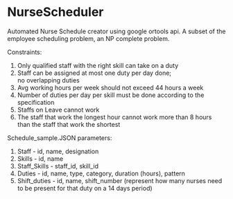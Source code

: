 # NurseScheduler
Automated Nurse Schedule creator using google ortools api. A subset of the employee scheduling problem, an NP complete problem.

Constraints:
1. Only qualified staff with the right skill can take on a duty
2. Staff can be assigned at most one duty per day done; no overlapping duties
3. Avg working hours per week should not exceed 44 hours a week
4. Number of duties per day per skill must be done according to the specification
5. Staffs on Leave cannot work
6. The staff that work the longest hour cannot work more than 8 hours than the staff that work the shortest


Schedule_sample.JSON parameters:

1. Staff - id, name, designation
2. Skills - id, name
3. Staff_Skills - staff_id, skill_id
4. Duties - id, name, type, category, duration (hours), pattern
5. Shift_duties - id, name, shift_number (represent how many nurses need to be present for that duty on a 14 days period)


